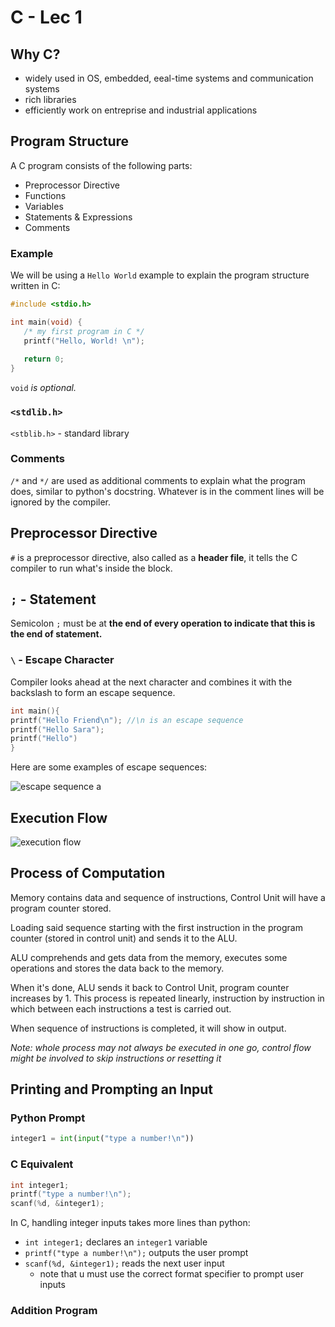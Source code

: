 # C - Lec 1

## Why C?

- widely used in OS, embedded, eeal-time systems and communication systems
- rich libraries
- efficiently work on entreprise and industrial applications

## Program Structure

A C program consists of the following parts:
- Preprocessor Directive
- Functions
- Variables
- Statements & Expressions
- Comments

### Example

We will be using a `Hello World` example to explain the program structure written in C:

```C
#include <stdio.h>

int main(void) {
   /* my first program in C */
   printf("Hello, World! \n");
   
   return 0;
}
```

`void` *is optional.*

### `<stdlib.h>`

`<stblib.h>` - standard library

### Comments

`/*` and `*/` are used as additional comments to explain what the program does, similar to python's docstring. Whatever is in the comment lines will be ignored by the compiler.

## Preprocessor Directive

`#` is a preprocessor directive, also called as a **header file**, it tells the C compiler to run what's inside the block.

## `;` - Statement

Semicolon `;` must be at **the end of every operation to indicate that this is the end of statement.**

### `\` - Escape Character

Compiler looks ahead at the next character and combines it with the backslash to form an escape sequence.

```C 
int main(){
printf("Hello Friend\n"); //\n is an escape sequence
printf("Hello Sara");
printf("Hello")
}
```
Here are some examples of escape sequences:

![escape sequence](https://cdn.educba.com/academy/wp-content/uploads/2020/01/Escape-Sequence-is-C.png)
a
## Execution Flow

![execution flow](https://i.imgur.com/Vu9w7d8.png)

## Process of Computation

Memory contains data and sequence of instructions, Control Unit will have a program counter stored.

Loading said sequence starting with the first instruction in the program counter (stored in control unit) and sends it to the ALU.

ALU comprehends and gets data from the memory, executes some operations and stores the data back to the memory.

When it's done, ALU sends it back to Control Unit, program counter increases by 1. This process is repeated linearly, instruction by instruction in which between each instructions a test is carried out.

When sequence of instructions is completed, it will show in output.

*Note: whole process may not always be executed in one go, control flow might be involved to skip instructions or resetting it*

## Printing and Prompting an Input

### Python Prompt

```python
integer1 = int(input("type a number!\n"))
```

### C Equivalent

```C
int integer1;
printf("type a number!\n");
scanf(%d, &integer1);
```

In C, handling integer inputs takes more lines than python:

- `int integer1;` declares an `integer1` variable
- `printf("type a number!\n");` outputs the user prompt
- `scanf(%d, &integer1);` reads the next user input
   - note that u must use the correct format specifier to prompt user inputs

### Addition Program

